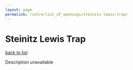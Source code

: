 ```yaml
---
layout: page
permalink: /intro/list_of_openings/steinitz-lewis-trap/
---
```


# Steinitz Lewis Trap

[back to list](..)

Description unavailable